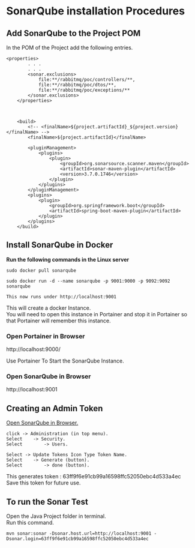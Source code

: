 # SonarQube installation Procedures

## Add SonarQube to the Project POM
In the POM of the Project add the following entries.   
```
<properties>
		. . .
		. . .
		<sonar.exclusions>
			file:**/rabbitmq/poc/controllers/**,
			file:**/rabbitmq/poc/dtos/**,
			file:**/rabbitmq/poc/exceptions/**
		</sonar.exclusions>
	</properties>



	<build>
		<!-- <finalName>${project.artifactId}_${project.version}</finalName> -->
		<finalName>${project.artifactId}</finalName>

		<pluginManagement>
			<plugins>
				<plugin>
					<groupId>org.sonarsource.scanner.maven</groupId>
					<artifactId>sonar-maven-plugin</artifactId>
					<version>3.7.0.1746</version>
				</plugin>
			</plugins>
		</pluginManagement>
		<plugins>
			<plugin>
				<groupId>org.springframework.boot</groupId>
				<artifactId>spring-boot-maven-plugin</artifactId>
			</plugin>
		</plugins>
	</build>

```

## Install SonarQube in Docker
**Run the following commands in the Linux server**

```
sudo docker pull sonarqube

sudo docker run -d --name sonarqube -p 9001:9000 -p 9092:9092 sonarqube

This now runs under http://localhost:9001   
```
This will create a docker Instance.   
You will need to open this instance in Portainer and stop it in Portainer so that Portainer will remember this instance.   

### Open Portainer in Browser
http://localhost:9000/

Use Portainer To Start the SonarQube Instance.   

### Open SonarQube in Browser
http://localhost:9001

## Creating an Admin Token 
[Open SonarQube in Browser.](http://localhost:9001)   
```
click -> Administration (in top menu).   
Select    -> Security.   
Select        -> Users.   

Select -> Update Tokens Icon Type Token Name.   
Select    -> Generate (button).   
Select        -> done (button).   
```

This generates token : 63ff9f6e91cb99a16598ffc52050ebc4d533a4ec   
Save this token for future use.   

## To run the Sonar Test
Open the Java Project folder in terminal.   
Run this command.   

```
mvn sonar:sonar -Dsonar.host.url=http://localhost:9001 -Dsonar.login=63ff9f6e91cb99a16598ffc52050ebc4d533a4ec
```


